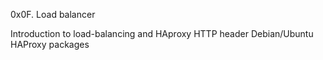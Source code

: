 0x0F. Load balancer

Introduction to load-balancing and HAproxy
HTTP header
Debian/Ubuntu HAProxy packages
